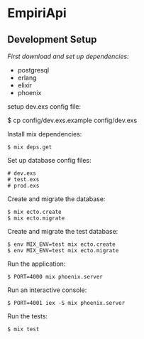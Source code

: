 # EmpiriApi

Development Setup
-----------------

*First download and set up dependencies:*
  - postgresql
  - erlang
  - elixir
  - phoenix

setup dev.exs config file:

  $ cp config/dev.exs.example config/dev.exs

Install mix dependencies:

    $ mix deps.get

Set up database config files:

    # dev.exs
    # test.exs
    # prod.exs

Create and migrate the database:

    $ mix ecto.create
    $ mix ecto.migrate

Create and migrate the test database:

    $ env MIX_ENV=test mix ecto.create
    $ env MIX_ENV=test mix ecto.migrate

Run the application:

    $ PORT=4000 mix phoenix.server

Run an interactive console:

    $ PORT=4001 iex -S mix phoenix.server

Run the tests:

    $ mix test
